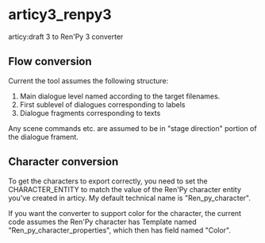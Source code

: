 # articy3_renpy3
articy:draft 3 to Ren'Py 3 converter

## Flow conversion

Current the tool assumes the following structure:
1. Main dialogue level named according to the target filenames.
2. First sublevel of dialogues corresponding to labels
3. Dialogue fragments corresponding to texts

Any scene commands etc. are assumed to be in "stage direction" 
portion of the dialogue frament.



## Character conversion

To get the characters to export correctly, you need to set the CHARACTER_ENTITY 
to match the value of the Ren'Py character entity you've created in articy.
My default technical name is "Ren_py_character".

If you want the converter to support color for the character, the current
code assumes the Ren'Py character has Template named 
"Ren_py_character_properties", which then has field named "Color".
